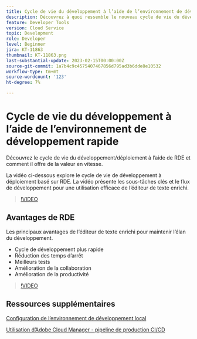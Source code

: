 ```yaml
---
title: Cycle de vie du développement à l’aide de l’environnement de développement rapide
description: Découvrez à quoi ressemble le nouveau cycle de vie du développement en utilisant l’environnement de développement rapide et les principaux avantages de RDE.
feature: Developer Tools
version: Cloud Service
topic: Development
role: Developer
level: Beginner
jira: KT-11863
thumbnail: KT-11863.png
last-substantial-update: 2023-02-15T00:00:00Z
source-git-commit: 1a7b4c9c4575407467856d795ad3b6dde8e10532
workflow-type: tm+mt
source-wordcount: '123'
ht-degree: 7%

---
```



# Cycle de vie du développement à l’aide de l’environnement de développement rapide

Découvrez le cycle de vie du développement/déploiement à l’aide de RDE et comment il offre de la valeur en vitesse.

La vidéo ci-dessous explore le cycle de vie de développement à déploiement basé sur RDE. La vidéo présente les sous-tâches clés et le flux de développement pour une utilisation efficace de l’éditeur de texte enrichi.

>[!VIDEO](https://video.tv.adobe.com/v/3415492/?quality=12&learn=on)


## Avantages de RDE

Les principaux avantages de l’éditeur de texte enrichi pour maintenir l’élan du développement.

- Cycle de développement plus rapide
- Réduction des temps d’arrêt
- Meilleurs tests
- Amélioration de la collaboration
- Amélioration de la productivité

>[!VIDEO](https://video.tv.adobe.com/v/3415493/?quality=12&learn=on)


## Ressources supplémentaires

[Configuration de l’environnement de développement local](https://experienceleague.adobe.com/docs/experience-manager-learn/cloud-service/local-development-environment-set-up/overview.html?lang=fr)

[Utilisation d’Adobe Cloud Manager - pipeline de production CI/CD](https://experienceleague.adobe.com/docs/experience-manager-learn/cloud-service/cloud-manager/cicd-production-pipeline.html)

